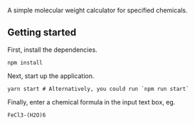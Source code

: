 A simple molecular weight calculator for specified chemicals.

## Getting started

First, install the dependencies.

```
npm install
```

Next, start up the application.

```
yarn start # Alternatively, you could run `npm run start`
```

Finally, enter a chemical formula in the input text box, eg.

```
FeCl3-(H2O)6
```
